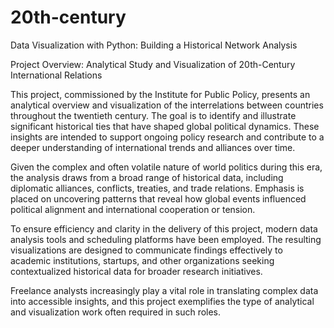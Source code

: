 # 20th-century

Data Visualization with Python: Building a Historical Network Analysis

Project Overview: Analytical Study and Visualization of 20th-Century International Relations

This project, commissioned by the Institute for Public Policy, presents an analytical overview and visualization of the interrelations between countries throughout the twentieth century. The goal is to identify and illustrate significant historical ties that have shaped global political dynamics. These insights are intended to support ongoing policy research and contribute to a deeper understanding of international trends and alliances over time.

Given the complex and often volatile nature of world politics during this era, the analysis draws from a broad range of historical data, including diplomatic alliances, conflicts, treaties, and trade relations. Emphasis is placed on uncovering patterns that reveal how global events influenced political alignment and international cooperation or tension.

To ensure efficiency and clarity in the delivery of this project, modern data analysis tools and scheduling platforms have been employed. The resulting visualizations are designed to communicate findings effectively to academic institutions, startups, and other organizations seeking contextualized historical data for broader research initiatives.

Freelance analysts increasingly play a vital role in translating complex data into accessible insights, and this project exemplifies the type of analytical and visualization work often required in such roles.